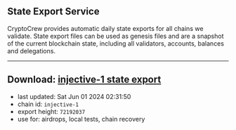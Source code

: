 ## State Export Service
CryptoCrew provides automatic daily state exports for all chains we validate. State export files can be used as genesis files and are a snapshot of the current blockchain state, including all validators, accounts, balances and delegations.

---
**Download: [injective-1 state export](https://dl-eu2.ccvalidators.com/SERVICE/injective/injective-1_export_72192037.json)**
---

- last updated: Sat Jun 01 2024 02:31:50
- chain id: `injective-1`
- export height: `72192037`
- use for: airdrops, local tests, chain recovery
